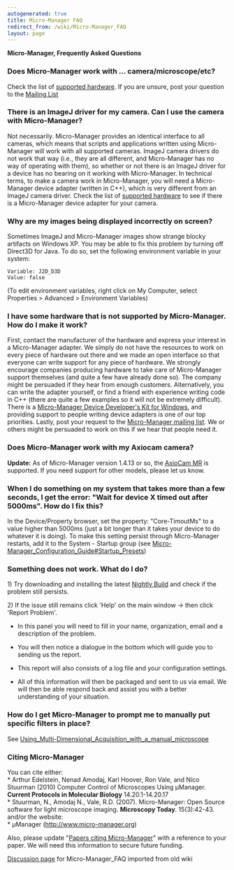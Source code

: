 ```yaml
---
autogenerated: true
title: Micro-Manager FAQ
redirect_from: /wiki/Micro-Manager_FAQ
layout: page
---
```


**Micro-Manager, Frequently Asked Questions**

### Does Micro-Manager work with ... camera/microscope/etc?

Check the list of [supported hardware](Device_Support). If
you are unsure, post your question to the [Mailing
List](https://lists.sourceforge.net/lists/listinfo/micro-manager-general)

### There is an ImageJ driver for my camera. Can I use the camera with Micro-Manager?

Not necessarily. Micro-Manager provides an identical interface to all
cameras, which means that scripts and applications written using
Micro-Manager will work with all supported cameras. ImageJ camera
drivers do not work that way (i.e., they are all different, and
Micro-Manager has no way of operating with them), so whether or not
there is an ImageJ driver for a device has no bearing on it working with
Micro-Manager. In technical terms, to make a camera work in
Micro-Manager, you will need a Micro-Manager device adapter (written in
C++), which is very different from an ImageJ camera driver. Check the
list of [supported hardware](Device_Support) to see if there
is a Micro-Manager device adapter for your camera.

### Why are my images being displayed incorrectly on screen?

Sometimes ImageJ and Micro-Manager images show strange blocky artifacts
on Windows XP. You may be able to fix this problem by turning off
Direct3D for Java. To do so, set the following environment variable in
your system:

    Variable: J2D_D3D
    Value: false

(To edit environment variables, right click on My Computer, select
Properties &gt; Advanced &gt; Environment Variables)

### I have some hardware that is not supported by Micro-Manager. How do I make it work?

First, contact the manufacturer of the hardware and express your
interest in a Micro-Manager adapter. We simply do not have the resources
to work on every piece of hardware out there and we made an open
interface so that everyone can write support for any piece of hardware.
We strongly encourage companies producing hardware to take care of
Micro-Manager support themselves (and quite a few have already done so).
The company might be persuaded if they hear from enough customers.
Alternatively, you can write the adapter yourself, or find a friend with
experience writing code in C++ (there are quite a few examples so it
will not be extremely difficult). There is a [Micro-Manager Device
Developer's Kit for
Windows](Micro-Manager_Device_Developer's_Kit_for_Windows),
and providing support to people writing device adapters is one of our
top priorities. Lastly, post your request to the [Micro-Manager mailing
list](https://lists.sourceforge.net/lists/listinfo/micro-manager-general).
We or others might be persuaded to work on this if we hear that people
need it.

### Does Micro-Manager work with my Axiocam camera?

**Update:** As of Micro-Manager version 1.4.13 or so, the [AxioCam
MR](AxioCam_MR) is supported. If you need support for other
models, please let us know.

### When I do something on my system that takes more than a few seconds, I get the error: "Wait for device X timed out after 5000ms". How do I fix this?

In the Device/Property browser, set the property: "Core-TimoutMs" to a
value higher than 5000ms (just a bit longer than it takes your device to
do whatever it is doing). To make this setting persist through
Micro-Manager restarts, add it to the System - Startup group (see
[Micro-Manager\_Configuration\_Guide\#Startup\_Presets](Micro-Manager_Configuration_Guide#startup-presets))

### Something does not work. What do I do?

1\) Try downloading and installing the latest [Nightly
Build](Micro-Manager_Nightly_Builds) and check if the problem
still persists.

2\) If the issue still remains click 'Help' on the main window -&gt;
then click 'Report Problem'.

-   In this panel you will need to fill in your name, organization,
    email and a description of the problem.

<!-- -->

-   You will then notice a dialogue in the bottom which will guide you
    to sending us the report.

<!-- -->

-   This report will also consists of a log file and your configuration
    settings.

<!-- -->

-   All of this information will then be packaged and sent to us via
    email. We will then be able respond back and assist you with a
    better understanding of your situation.

### How do I get Micro-Manager to prompt me to manually put specific filters in place?

See
[Using\_Multi-Dimensional\_Acquisition\_with\_a\_manual\_microscope](Using_Multi-Dimensional_Acquisition_with_a_manual_microscope)

### Citing Micro-Manager

You can cite either:  
\* Arthur Edelstein, Nenad Amodaj, Karl Hoover, Ron Vale, and Nico
Stuurman (2010) Computer Control of Microscopes Using μManager.
**Current Protocols in Molecular Biology** 14.20.1-14.20.17  
\* Stuurman, N., Amodaj N., Vale, R.D. (2007). Micro-Manager: Open
Source software for light microscope imaging. **Microscopy Today**.
15(3):42-43.  
and/or the website:  
\* µManager (http://www.micro-manager.org)

Also, please update "[Papers citing
Micro-Manager](Papers_citing_Micro-Manager)" with a reference
to your paper. We will need this information to secure future funding.


[Discussion page](/talk/Micro-Manager_FAQ) for Micro-Manager_FAQ imported from old wiki
